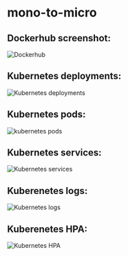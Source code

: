 # mono-to-micro

Dockerhub screenshot:
----------------------
![Dockerhub](https://user-images.githubusercontent.com/55881867/224488057-8afef451-823d-4411-92c5-e2624b41e5bd.PNG)

Kubernetes deployments:
------------------------
![Kubernetes deployments](https://user-images.githubusercontent.com/55881867/224488503-36c4b859-5090-475d-be84-397f2faf9359.PNG)

Kubernetes pods:
------------------------
![kubernetes pods](https://user-images.githubusercontent.com/55881867/224488508-ffef9e12-7d1c-4729-b0a1-7ae6053e16e1.PNG)

Kubernetes services:
------------------------
![Kubernetes services](https://user-images.githubusercontent.com/55881867/224488510-13caee10-bbd4-43ee-b78f-fbacee601f86.PNG)

Kuberenetes logs:
------------------
![Kubernetes logs](https://user-images.githubusercontent.com/55881867/224488808-f978f1a4-4dbc-47cc-aaee-60f9f654f8a6.PNG)

Kuberenetes HPA:
------------------
![Kubernetes HPA](https://user-images.githubusercontent.com/55881867/224505984-7a900587-01c7-47e8-9eca-01ccd79d9087.PNG)


